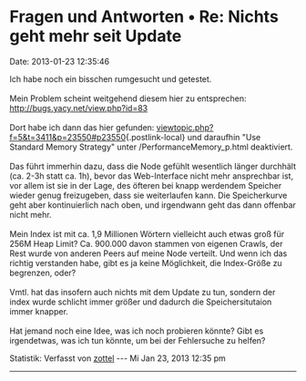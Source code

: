 Fragen und Antworten • Re: Nichts geht mehr seit Update
=======================================================

Date: 2013-01-23 12:35:46

Ich habe noch ein bisschen rumgesucht und getestet.\
\
Mein Problem scheint weitgehend diesem hier zu entsprechen:
<http://bugs.yacy.net/view.php?id=83>\
\
Dort habe ich dann das hier gefunden:
[viewtopic.php?f=5&t=3411&p=23550\#p23550](http://forum.yacy-websuche.de/viewtopic.php?f=5&t=3411&p=23550#p23550){.postlink-local}
und daraufhin \"Use Standard Memory Strategy\" unter
/PerformanceMemory\_p.html deaktiviert.\
\
Das führt immerhin dazu, dass die Node gefühlt wesentlich länger
durchhält (ca. 2-3h statt ca. 1h), bevor das Web-Interface nicht mehr
ansprechbar ist, vor allem ist sie in der Lage, des öfteren bei knapp
werdendem Speicher wieder genug freizugeben, dass sie weiterlaufen kann.
Die Speicherkurve geht aber kontinuierlich nach oben, und irgendwann
geht das dann offenbar nicht mehr.\
\
Mein Index ist mit ca. 1,9 Millionen Wörtern vielleicht auch etwas groß
für 256M Heap Limit? Ca. 900.000 davon stammen von eigenen Crawls, der
Rest wurde von anderen Peers auf meine Node verteilt. Und wenn ich das
richtig verstanden habe, gibt es ja keine Möglichkeit, die Index-Größe
zu begrenzen, oder?\
\
Vmtl. hat das insofern auch nichts mit dem Update zu tun, sondern der
index wurde schlicht immer größer und dadurch die Speichersitutaion
immer knapper.\
\
Hat jemand noch eine Idee, was ich noch probieren könnte? Gibt es
irgendetwas, was ich tun könnte, um bei der Fehlersuche zu helfen?

Statistik: Verfasst von
[zottel](http://forum.yacy-websuche.de/memberlist.php?mode=viewprofile&u=8868)
--- Mi Jan 23, 2013 12:35 pm

------------------------------------------------------------------------
